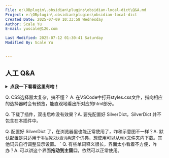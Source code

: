 ```yaml
---
File: e:\OBplugin\.obsidian\plugins\obsidian-local-dict\Q&A.md
Project: e:\OBplugin\.obsidian\plugins\obsidian-local-dict
Created Date: 2025-07-09 10:33:58 Wednesday
Author: Scale Yu
E-mail: yuscale@126.com

Last Modified: 2025-07-12 01:30:41 Saturday
Modified By: Scale Yu


---
```


## 人工 Q&A


<details>
  <summary><b>点我一下看看这里有啥！</b></summary>
    假装有人问我😭
</details>

Q. CSS选择器太复杂，搞不懂？
A. 在VSCode中打开styles.css文件，指向相应的选择器时会有预览，能直观地看出所对应的html部分。

Q. 下载了插件，双击后咋没有效果？A. 
要先配置好 SilverDict，SilverDict 并不包含在本插件中。

Q. 配置好 SilverDict 了，在浏览器里也能正常使用了，咋和示意图不一样？A. 
默认配置是只适用于`韦泊英汉快查词典`这个词典，想使用可以从`MDX`文件夹内下载。其他词典自行调整显示设置。
`
Q. 有些单词释义很长，界面太小看着不方便，咋办？A. 
可以讲这个界面**拖动到主窗口**，依然可以正常使用。


